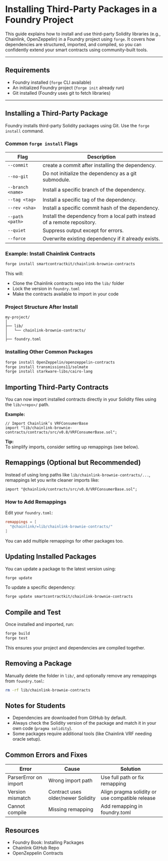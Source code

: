 # Installing Third-Party Packages in a Foundry Project

This guide explains how to install and use third-party Solidity libraries (e.g., Chainlink, OpenZeppelin) in a Foundry project using `forge`. It covers how dependencies are structured, imported, and compiled, so you can confidently extend your smart contracts using community-built tools.

---

## Requirements

- Foundry installed (`forge` CLI available)
- An initialized Foundry project (`forge init` already run)
- Git installed (Foundry uses git to fetch libraries)

---

## Installing a Third-Party Package

Foundry installs third-party Solidity packages using Git. Use the `forge install` command.

### Common `forge install` Flags

| Flag                | Description                                                                 |
|---------------------|-----------------------------------------------------------------------------|
| `--commit`          | create a commit after installing the dependency.                      |
| `--no-git`          | Do not initialize the dependency as a git submodule.                         |
| `--branch <name>`   | Install a specific branch of the dependency.                                 |
| `--tag <tag>`       | Install a specific tag of the dependency.                                    |
| `--rev <sha>`       | Install a specific commit hash of the dependency.                            |
| `--path <path>`     | Install the dependency from a local path instead of a remote repository.     |
| `--quiet`           | Suppress output except for errors.                                           |
| `--force`           | Overwrite existing dependency if it already exists.                          |

### Example: Install Chainlink Contracts

```bash
forge install smartcontractkit/chainlink-brownie-contracts
```

This will:

- Clone the Chainlink contracts repo into the `lib/` folder
- Lock the version in `foundry.toml`
- Make the contracts available to import in your code

### Project Structure After Install

```
my-project/
│
├── lib/
│   └── chainlink-brownie-contracts/
│
├── foundry.toml
```

### Installing Other Common Packages

```bash
forge install OpenZeppelin/openzeppelin-contracts
forge install transmissions11/solmate
forge install starkware-libs/cairo-lang
```

## Importing Third-Party Contracts

You can now import installed contracts directly in your Solidity files using the `lib/<repo>/` path.

**Example:**

```solidity
// Import Chainlink’s VRFConsumerBase
import "lib/chainlink-brownie-contracts/contracts/src/v0.8/VRFConsumerBase.sol";
```

**Tip:**  
To simplify imports, consider setting up remappings (see below).

## Remappings (Optional but Recommended)

Instead of using long paths like `lib/chainlink-brownie-contracts/...`, remappings let you write cleaner imports like:

```solidity
import "@chainlink/contracts/src/v0.8/VRFConsumerBase.sol";
```

### How to Add Remappings

Edit your `foundry.toml`:

```toml
remappings = [
  "@chainlink/=lib/chainlink-brownie-contracts/"
]
```

You can add multiple remappings for other packages too.

## Updating Installed Packages

You can update a package to the latest version using:

```bash
forge update
```

To update a specific dependency:

```bash
forge update smartcontractkit/chainlink-brownie-contracts
```

## Compile and Test

Once installed and imported, run:

```bash
forge build
forge test
```

This ensures your project and dependencies are compiled together.

## Removing a Package

Manually delete the folder in `lib/`, and optionally remove any remappings from `foundry.toml`:

```bash
rm -rf lib/chainlink-brownie-contracts
```

## Notes for Students

- Dependencies are downloaded from GitHub by default.
- Always check the Solidity version of the package and match it in your own code (`pragma solidity`).
- Some packages require additional tools (like Chainlink VRF needing oracle setup).

## Common Errors and Fixes

| Error                      | Cause                        | Solution                          |
|----------------------------|------------------------------|-----------------------------------|
| ParserError on import      | Wrong import path            | Use full path or fix remapping    |
| Version mismatch           | Contract uses older/newer Solidity | Align pragma solidity or use compatible release |
| Cannot compile             | Missing remapping            | Add remapping in foundry.toml     |

## Resources

- Foundry Book: Installing Packages
- Chainlink GitHub Repo
- OpenZeppelin Contracts